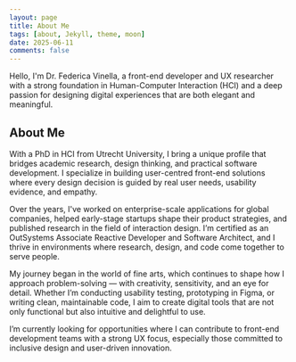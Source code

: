 ```yaml
---
layout: page
title: About Me
tags: [about, Jekyll, theme, moon]
date: 2025-06-11
comments: false
---
```


Hello, I'm Dr. Federica Vinella, a front-end developer and UX researcher with a strong foundation in Human-Computer Interaction (HCI) and a deep passion for designing digital experiences that are both elegant and meaningful.

## About Me

With a PhD in HCI from Utrecht University, I bring a unique profile that bridges academic research, design thinking, and practical software development. I specialize in building user-centred front-end solutions where every design decision is guided by real user needs, usability evidence, and empathy.

Over the years, I've worked on enterprise-scale applications for global companies, helped early-stage startups shape their product strategies, and published research in the field of interaction design. I’m certified as an OutSystems Associate Reactive Developer and Software Architect, and I thrive in environments where research, design, and code come together to serve people.

My journey began in the world of fine arts, which continues to shape how I approach problem-solving — with creativity, sensitivity, and an eye for detail. Whether I’m conducting usability testing, prototyping in Figma, or writing clean, maintainable code, I aim to create digital tools that are not only functional but also intuitive and delightful to use.

I’m currently looking for opportunities where I can contribute to front-end development teams with a strong UX focus, especially those committed to inclusive design and user-driven innovation.

<!-- {% capture images %}
https://cloud.githubusercontent.com/assets/754514/14509720/61c61058-01d6-11e6-93ab-0918515ecd56.png
https://cloud.githubusercontent.com/assets/754514/14509716/61ac6c8e-01d6-11e6-879f-8308883de790.png
{% endcapture %}
{% include gallery images=images caption="Screenshots of Moon Theme" cols=2 %} -->

<!-- See a [live version of Moon](http://TolgaTatli.github.io/Moonrise) hosted on GitHub.

## Getting Started

To learn how to install and use this theme check out the [Setup Guide](http://taylantatli.me/Moon/moon-theme/) for more information.

[Install Moon](https://github.com/TolgaTatli/Moonrise){: .btn} -->
